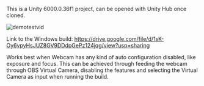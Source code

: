 This is a Unity 6000.0.36f1 project, can be opened with Unity Hub once cloned.

![demotestvid](https://github.com/user-attachments/assets/395a5d8f-77de-4b36-8cfe-ebbeb9938527)



Link to the Windows build:
https://drive.google.com/file/d/1sK-Oy6vpyHsJUZ8GV9DDdpGePz124jqg/view?usp=sharing

Works best when Webcam has any kind of auto configuration disabled, like exposure and focus. This can be achieved through feeding the webcam through OBS Virtual Camera, disabling the features and selecting the Virtual Camera as input when running the build.
